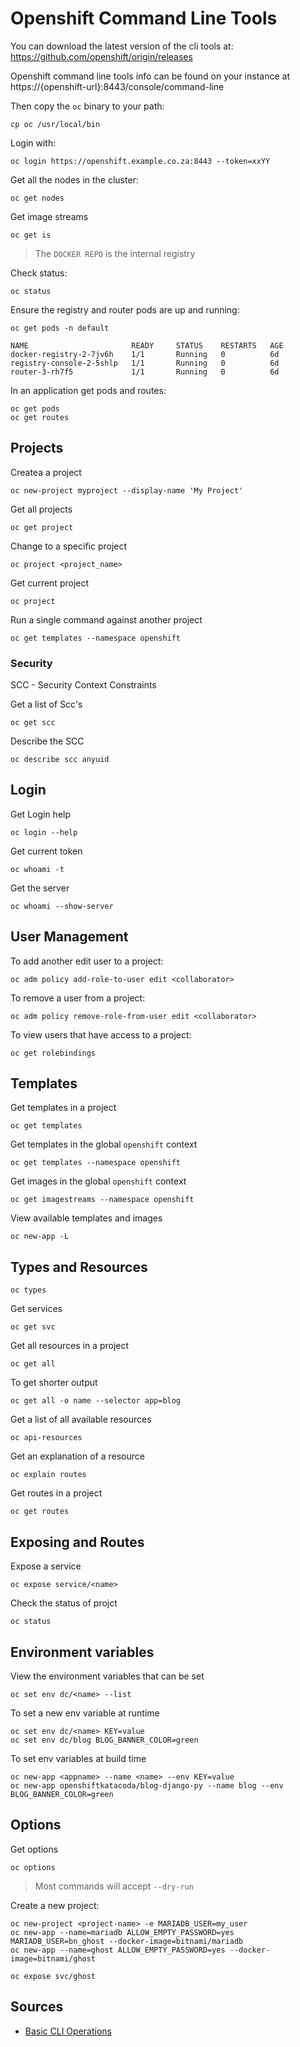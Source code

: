 # Openshift Command Line Tools

You can download the latest version of the cli tools at: https://github.com/openshift/origin/releases

Openshift command line tools info can be found on your instance at https://{openshift-url}:8443/console/command-line

Then copy the `oc` binary to your path:

    cp oc /usr/local/bin

Login with:

    oc login https://openshift.example.co.za:8443 --token=xxYY
    
Get all the nodes in the cluster:

    oc get nodes

Get image streams

    oc get is

> The `DOCKER REPO` is the internal registry

Check status:

    oc status

Ensure the registry and router pods are up and running:

    oc get pods -n default

    NAME                       READY     STATUS    RESTARTS   AGE
    docker-registry-2-7jv6h    1/1       Running   0          6d
    registry-console-2-5shlp   1/1       Running   0          6d
    router-3-rh7f5             1/1       Running   0          6d

In an application get pods and routes:

    oc get pods
    oc get routes
    
## Projects 

Createa a project

    oc new-project myproject --display-name 'My Project'

Get all projects

    oc get project

Change to a specific project

    oc project <project_name>

Get current project

    oc project

Run a single command against another project

    oc get templates --namespace openshift

### Security

SCC - Security Context Constraints

Get a list of Scc's

    oc get scc

Describe the SCC

    oc describe scc anyuid

## Login

Get Login help

    oc login --help

Get current token

    oc whoami -t

Get the server

    oc whoami --show-server

## User Management

To add another edit user to a project:

    oc adm policy add-role-to-user edit <collaborator>

To remove a user from a project:

    oc adm policy remove-role-from-user edit <collaborator>

To view users that have access to a project:

    oc get rolebindings
    
## Templates

Get templates in a project

    oc get templates

Get templates in the global `openshift` context

    oc get templates --namespace openshift

Get images in the global `openshift` context

    oc get imagestreams --namespace openshift

View available templates and images

    oc new-app -L

## Types and Resources

    oc types

Get services

    oc get svc

Get all resources in a project

    oc get all

To get shorter output

    oc get all -o name --selector app=blog

Get a list of all available resources

    oc api-resources

Get an explanation of a resource

    oc explain routes

Get routes in a project

    oc get routes

## Exposing and Routes

Expose a service

    oc expose service/<name>

Check the status of projct

    oc status

## Environment variables

View the environment variables that can be set

    oc set env dc/<name> --list

To set a new env variable at runtime

    oc set env dc/<name> KEY=value
    oc set env dc/blog BLOG_BANNER_COLOR=green

To set env variables at build time

    oc new-app <appname> --name <name> --env KEY=value
    oc new-app openshiftkatacoda/blog-django-py --name blog --env BLOG_BANNER_COLOR=green



## Options

Get options

    oc options

> Most commands will accept `--dry-run`






Create a new project:

    oc new-project <project-name> -e MARIADB_USER=my_user
    oc new-app --name=mariadb ALLOW_EMPTY_PASSWORD=yes MARIADB_USER=bn_ghost --docker-image=bitnami/mariadb
    oc new-app --name=ghost ALLOW_EMPTY_PASSWORD=yes --docker-image=bitnami/ghost 

    oc expose svc/ghost

## Sources

* [Basic CLI Operations](https://docs.okd.io/latest/cli_reference/basic_cli_operations.html#new-project)